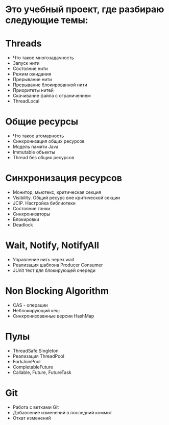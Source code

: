 # Это учебный проект, где разбираю следующие темы:

# Threads
- Что такое многозадачность
- Запуск нити
- Состояние нити
- Режим ожидания
- Прерывание нити
- Прерывание блокированной нити
- Приоритеты нитей
- Скачивание файла с ограничением
- ThreadLocal

# Общие ресурсы
- Что такое атомарность
- Синхронизация общих ресурсов
- Модель памяти Java
- Immutable объекты
- Thread без общих ресурсов

# Синхронизация ресурсов
- Монитор, мьютекс, критическая секция
- Visibility. Общий ресурс вне критической секции
- JCIP. Настройка библиотеки
- Состояние гонки
- Синхронизаторы
- Блокировки
- Deadlock

# Wait, Notify, NotifyAll
- Управление нить через wait
- Реализация шаблона Producer Consumer
- JUnit тест для блокирующей очереди

# Non Blocking Algorithm
- CAS - операции
- Неблокирующий кеш
- Синхронизованные версии HashMap

# Пулы
- ThreadSafe Singleton
- Реализация ThreadPool
- ForkJoinPool
- CompletableFuture
- Callable, Future, FutureTask

# Git
- Работа с ветками Git
- Добавление изменений в последний коммит
- Откат изменений